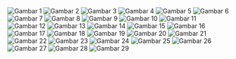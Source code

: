 <img src="https://github.com/swlarnd/sukacitakuu/raw/main/1.jpg" alt="Gambar 1">
<img src="https://github.com/swlarnd/sukacitakuu/raw/main/2.jpg" alt="Gambar 2">
<img src="https://github.com/swlarnd/sukacitakuu/raw/main/3.jpg" alt="Gambar 3">
<img src="https://github.com/swlarnd/sukacitakuu/raw/main/4.jpg" alt="Gambar 4">
<img src="https://github.com/swlarnd/sukacitakuu/raw/main/5.jpg" alt="Gambar 5">
<img src="https://github.com/swlarnd/sukacitakuu/raw/main/6.jpg" alt="Gambar 6">
<img src="https://github.com/swlarnd/sukacitakuu/raw/main/7.jpg" alt="Gambar 7">
<img src="https://github.com/swlarnd/sukacitakuu/raw/main/8.jpg" alt="Gambar 8">
<img src="https://github.com/swlarnd/sukacitakuu/raw/main/9.jpg" alt="Gambar 9">
<img src="https://github.com/swlarnd/sukacitakuu/raw/main/10.jpg" alt="Gambar 10">
<img src="https://github.com/swlarnd/sukacitakuu/raw/main/11.jpg" alt="Gambar 11">
<img src="https://github.com/swlarnd/sukacitakuu/raw/main/12.jpg" alt="Gambar 12">
<img src="https://github.com/swlarnd/sukacitakuu/raw/main/13.jpg" alt="Gambar 13">
<img src="https://github.com/swlarnd/sukacitakuu/raw/main/14.jpg" alt="Gambar 14">
<img src="https://github.com/swlarnd/sukacitakuu/raw/main/15.jpg" alt="Gambar 15">
<img src="https://github.com/swlarnd/sukacitakuu/raw/main/16.jpg" alt="Gambar 16">
<img src="https://github.com/swlarnd/sukacitakuu/raw/main/17.jpg" alt="Gambar 17">
<img src="https://github.com/swlarnd/sukacitakuu/raw/main/18.jpg" alt="Gambar 18">
<img src="https://github.com/swlarnd/sukacitakuu/raw/main/19.jpg" alt="Gambar 19">
<img src="https://github.com/swlarnd/sukacitakuu/raw/main/20.jpg" alt="Gambar 20">
<img src="https://github.com/swlarnd/sukacitakuu/raw/main/21.jpg" alt="Gambar 21">
<img src="https://github.com/swlarnd/sukacitakuu/raw/main/22.jpg" alt="Gambar 22">
<img src="https://github.com/swlarnd/sukacitakuu/raw/main/23.jpg" alt="Gambar 23">
<img src="https://github.com/swlarnd/sukacitakuu/raw/main/24.jpg" alt="Gambar 24">
<img src="https://github.com/swlarnd/sukacitakuu/raw/main/25.jpg" alt="Gambar 25">
<img src="https://github.com/swlarnd/sukacitakuu/raw/main/26.jpg" alt="Gambar 26">
<img src="https://github.com/swlarnd/sukacitakuu/raw/main/181.jpg" alt="Gambar 27">
<img src="https://github.com/swlarnd/sukacitakuu/raw/main/28.jpg" alt="Gambar 28">
<img src="https://github.com/swlarnd/sukacitakuu/raw/main/29.jpg" alt="Gambar 29">
